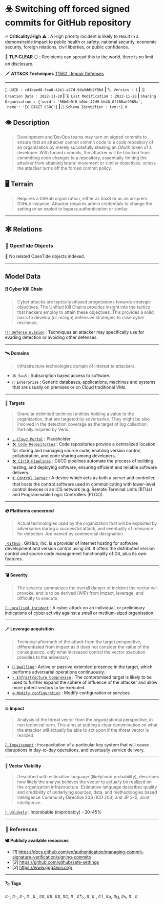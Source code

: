 

# ☣️ Switching off forced signed commits for GitHub repository

🔥 **Criticality:High** ⚠️ : A High priority incident is likely to result in a demonstrable impact to public health or safety, national security, economic security, foreign relations, civil liberties, or public confidence. 

🚦 **TLP:CLEAR** ⚪ : Recipients can spread this to the world, there is no limit on disclosure.


🗡️ **ATT&CK Techniques** [T1562 : Impair Defenses](https://attack.mitre.org/techniques/T1562 'Adversaries may maliciously modify components of a victim environment in order to hinder or disable defensive mechanisms This not only involves impair')



---

`🔑 UUID : cd1baed8-3ea8-42e1-a27d-9da9ddb2f5b8` **|** `🏷️ Version : 1` **|** `🗓️ Creation Date : 2022-11-28` **|** `🗓️ Last Modification : 2022-11-28` **|** `Sharing Organisation : {'uuid': '56b0a0f0-b0bc-47d9-bb46-02f80ae2065a', 'name': 'EC DIGIT CSOC'}` **|** `🧱 Schema Identifier : tvm::2.0`


## 👁️ Description

> Development and DevOps teams may turn on signed commits to ensure that an 
> attacker cannot commit code to a code repository of an organization by 
> merely succesfully stealing an OAuth token of a developer. With forced 
> commits, the attacker will be blocked from committing code changes to a
> repository, essentially limiting the attacker from attaining lateral 
> movement or similar objectives, unless the attacker turns off the forced 
> commit policy. 
> 



## 🖥️ Terrain 

 > Requires a GitHub organization, either as SaaS or as an on-prem GitHub 
> instance. Attacker requires admin credentials to change the setting or 
> an exploit to bypass authentication or similar.
> 

---

## 🕸️ Relations



### 🌊 OpenTide Objects
🚫 No related OpenTide objects indexed.





---

## Model Data

#### **⛓️ Cyber Kill Chain**

 > Cyber attacks are typically phased progressions towards strategic objectives. The Unified Kill Chains provides insight into the tactics that hackers employ to attain these objectives. This provides a solid basis to develop (or realign) defensive strategies to raise cyber resilience.

 [`🏃🏽 Defense Evasion`](https://www.unifiedkillchain.com/assets/The-Unified-Kill-Chain.pdf) : Techniques an attacker may specifically use for evading detection or avoiding other defenses.

---

#### **🛰️ Domains**

 > Infrastructure technologies domain of interest to attackers.

  - `🕸️ SaaS` : Subscription based access to software.
 - `🏢 Enterprise` : Generic databases, applications, machines and systems that are usually on premises or on Cloud traditional VMs.

---

#### **🎯 Targets**

 > Granular delimited technical entities holding a value to the organization, that are targeted by adversaries. They might be also involved in the detection coverage as the target of log collection. Partially inspired by Veris.

  - [`☁️ Cloud Portal`](http://veriscommunity.net/enums.html#section-asset) : Placeholder
 - [`🛠️ Code Repositories`](http://veriscommunity.net/enums.html#section-asset) : Code repositories provide a centralized location for storing and managing source code, enabling version control, collaboration, and code sharing among developers.
 - [`🛠️ CI/CD Pipelines`](http://veriscommunity.net/enums.html#section-asset) : CI/CD pipelines automate the process of building, testing, and deploying software, ensuring efficient and reliable software delivery.
 - [`🖲️ Control Server`](https://collaborate.mitre.org/attackics/index.php/Control_Server) : A device which acts as both a server and controller, that hosts the control software used in communicating with lower-level control devices in an ICS network (e.g. Remote Terminal Units (RTUs) and Programmable Logic Controllers (PLCs)).

---

#### **💿 Platforms concerned**

 > Actual technologies used by the organization that will be exploited by adversaries during a successful attack, and eventually of relevance for detection. Are named by commercial designation.

 [` Github`](https://docs.github.com/en) : GitHub, Inc. is a provider of Internet hosting for software development and version control using Git. It offers the distributed version control and source code management functionality of Git, plus its own features.

---

#### **💣 Severity**

 > The severity summarizes the overall danger of incident the vector will provoke, and is to be derived (WIP) from impact, leverage, and difficulty to execute.

 [`🔫 Localised incident`](https://www.ncsc.gov.uk/news/new-cyber-attack-categorisation-system-improve-uk-response-incidents) : A cyber attack on an individual, or preliminary indications of cyber activity against a small or medium-sized organisation.

---

#### **🪄 Leverage acquisition**

 > Technical aftermath of the attack from the target perspective, differentiated from impact as it does not consider the value of the consequence, only what increased control the vector execution provides to the adversary.

  - [`🦠 Dwelling`](https://owasp.org/www-community/Threat_Modeling_Process#stride) : Active or passive extended presence in the target, which performs adversarial operations continuously.
 - [`💀 Infrastructure Compromise`](https://owasp.org/www-community/Threat_Modeling_Process#stride) : The compromised target is likely to be used to further expand the sphere of influence of the attacker and allow more potent vectors to be executed.
 - [`⚙️ Modify configuration`](https://owasp.org/www-community/Threat_Modeling_Process#stride) : Modify configuration or services

---

#### **💥 Impact**

 > Analysis of the threat vector from the organizational perspective, in non technical term. This aims at putting a clear denomination on what the attacker will actually be able to act upon if the threat vector is realized.

 [`🩼 Impairement`](http://veriscommunity.net/enums.html#section-impact) : Incapacitation of a particular key system that will cause disruptions in day-to-day operations, and eventually service delivery.

---

#### **🎲 Vector Viability**

 > Described with estimative language (likelyhood probability), describes how likely the analyst believes the vector to actually be realized on the organization infrastructure. Estimative language describes quality and credibility of underlying sources, data, and methodologies based Intelligence Community Directive 203 (ICD 203) and JP 2-0, Joint Intelligence.

 [`🤔 Unlikely`](https://www.dni.gov/files/documents/ICD/ICD%20203%20Analytic%20Standards.pdf) : Improbable (improbably) - 20-45%

---



### 🔗 References



**🕊️ Publicly available resources**

- [_1_] https://docs.github.com/en/authentication/managing-commit-signature-verification/signing-commits
- [_2_] https://github.com/github/safe-settings
- [_3_] https://www.gpg4win.org/

[1]: https://docs.github.com/en/authentication/managing-commit-signature-verification/signing-commits
[2]: https://github.com/github/safe-settings
[3]: https://www.gpg4win.org/

---

#### 🏷️ Tags

#-, #-, #-, #
, #
, ##, ##, ##, ##, # , #🏷, #️, # , #T, #a, #g, #s, #
, #


